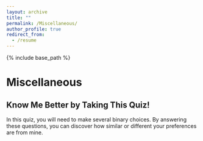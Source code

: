 ```yaml
---
layout: archive
title: ""
permalink: /Miscellaneous/
author_profile: true
redirect_from:
  - /resume
---
```


{% include base_path %}

<h1>Miscellaneous</h1>

<h2>Know Me Better by Taking This Quiz!</h2>

<p>In this quiz, you will need to make several binary choices. By answering these questions, you can discover how similar or different your preferences are from mine.</p>





